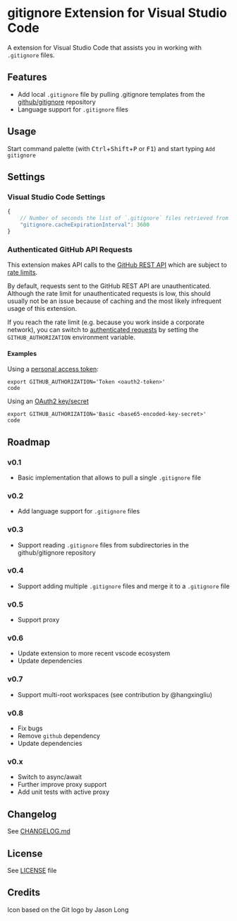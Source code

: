 # gitignore Extension for Visual Studio Code

A extension for Visual Studio Code that assists you in working with `.gitignore` files.


## Features

- Add local `.gitignore` file by pulling .gitignore templates from the [github/gitignore](https://github.com/github/gitignore) repository
- Language support for `.gitignore` files


## Usage

Start command palette (with <kbd>Ctrl</kbd>+<kbd>Shift</kbd>+<kbd>P</kbd> or <kbd>F1</kbd>) and start typing `Add gitignore`


## Settings

### Visual Studio Code Settings

```JavaScript
{
    // Number of seconds the list of `.gitignore` files retrieved from github will be cached
    "gitignore.cacheExpirationInterval": 3600
}
```

### Authenticated GitHub API Requests

This extension makes API calls to the [GitHub REST API](https://docs.github.com/en/rest) which are subject to [rate limits](https://docs.github.com/en/rest/overview/resources-in-the-rest-api#rate-limiting).

By default, requests sent to the GitHub REST API are unauthenticated. Although the rate limit for unauthenticated requests is low, this should usually not be an issue because of caching and the most likely infrequent usage of this extension.

If you reach the rate limit (e.g. because you work inside a corporate network), you can switch to [authenticated requests](https://docs.github.com/en/rest/overview/resources-in-the-rest-api#authentication) by setting the `GITHUB_AUTHORIZATION` environment variable.

#### Examples

Using a [personal access token](https://docs.github.com/en/rest/overview/resources-in-the-rest-api#oauth2-token-sent-in-a-header):

	export GITHUB_AUTHORIZATION='Token <oauth2-token>'
	code

Using an [OAuth2 key/secret](https://docs.github.com/en/rest/overview/resources-in-the-rest-api#oauth2-keysecret)

	export GITHUB_AUTHORIZATION='Basic <base65-encoded-key-secret>'
	code


## Roadmap

### v0.1
- Basic implementation that allows to pull a single `.gitignore` file

### v0.2
- Add language support for `.gitignore` files

### v0.3
- Support reading `.gitignore` files from subdirectories in the github/gitignore repository

### v0.4
- Support adding multiple `.gitignore` files and merge it to a `.gitignore` file

### v0.5
- Support proxy

### v0.6
- Update extension to more recent vscode ecosystem
- Update dependencies

### v0.7
- Support multi-root workspaces (see contribution by @hangxingliu)

### v0.8
- Fix bugs
- Remove `github` dependency
- Update dependencies

### v0.x
- Switch to async/await
- Further improve proxy support
- Add unit tests with active proxy


## Changelog

See [CHANGELOG.md](CHANGELOG.md)


## License

See [LICENSE](LICENSE) file


## Credits

Icon based on the Git logo by Jason Long

